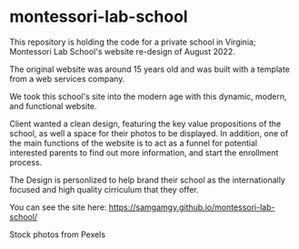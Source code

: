 # montessori-lab-school

This repository is holding the code for a private school in Virginia; Montessori Lab School's website re-design of August 2022.

The original website was around 15 years old and was built with a template from a web services company.

We took this school's site into the modern age with this dynamic, modern, and functional website. 

Client wanted a clean design, featuring the key value propositions of the school, as well a space for their photos to be displayed. In addition, one of the main functions of the website is to act as a funnel for potential interested parents to find out more information, and start the enrollment process. 

The Design is personlized to help brand their school as the internationally focused and high quality cirriculum that they offer.

You can see the site here: https://samgamgy.github.io/montessori-lab-school/

Stock photos from Pexels


